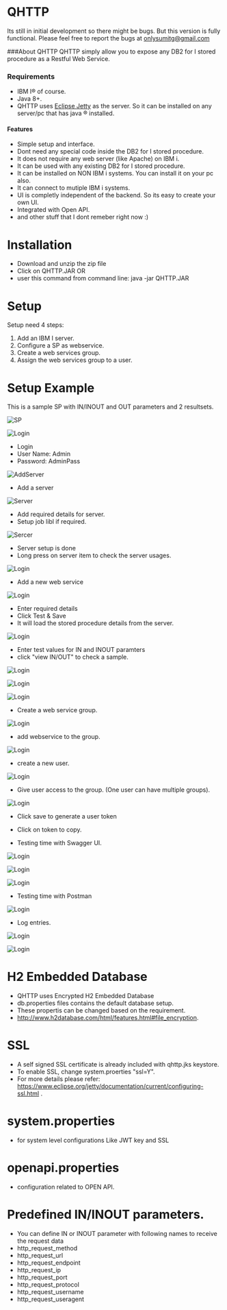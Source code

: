 # QHTTP

Its still in initial development so there might be bugs. But this version is fully functional. Please feel free to report the bugs at onlysumitg@gmail.com 

###About QHTTP
QHTTP simply allow you to expose any DB2 for I stored procedure as a  Restful Web Service. 

### Requirements
- IBM I&reg; of course. 
- Java 8+.
- QHTTP uses [Eclipse Jetty](https://www.eclipse.org/jetty/ "Eclipse Jetty") as the server. So it can be installed on any server/pc that has java &reg; installed.



#### Features
- Simple setup and interface.
- Dont need any special code inside the DB2 for I stored procedure.
- It does not require any web server (like Apache) on IBM i.
- It can be used with any existing DB2 for I stored procedure.
- It can be installed on NON IBM i systems. You can install it on your pc also.
- It can connect to mutiple IBM i systems.
- UI is completly independent of the backend. So its easy to create your own UI.
- Integrated with Open API.
- and other stuff that I dont remeber right now :)



 
# Installation
- Download and unzip the zip file
- Click on QHTTP.JAR 
OR
- user this command from command line: java -jar QHTTP.JAR



# Setup

Setup need 4 steps:
1. Add an IBM I server.
2. Configure a SP as webservice.
3. Create a web services group.
4. Assign the web services group to a user.


# Setup Example

This is a sample SP with IN/INOUT and OUT parameters and 2 resultsets.

![SP](https://github.com/onlysumitg/qhttp_setup/blob/master/images/SP.PNG "SP")


![Login](https://github.com/onlysumitg/qhttp_setup/blob/master/images/0001000.PNG "Login")

- Login
- User Name: Admin
- Password: AdminPass

![AddServer](https://github.com/onlysumitg/qhttp_setup/blob/master/images/0002000.PNG "Add_Server")
- Add a server

![Server](https://github.com/onlysumitg/qhttp_setup/blob/master/images/0003000.PNG "Server")

- Add required details for server. 
- Setup job libl if required.


![Sercer](https://github.com/onlysumitg/qhttp_setup/blob/master/images/0004000.PNG "Server")

- Server setup is done
- Long press on server item to check the server usages.


![Login](https://github.com/onlysumitg/qhttp_setup/blob/master/images/0005000.PNG "Login")

- Add a new web service

![Login](https://github.com/onlysumitg/qhttp_setup/blob/master/images/0006000.PNG "Login")

- Enter required details
- Click Test & Save
- It will load the stored procedure details from the server.

![Login](https://github.com/onlysumitg/qhttp_setup/blob/master/images/0007000.PNG "Login")

- Enter test values for IN and INOUT paramters
- click "view IN/OUT" to check a sample.

![Login](https://github.com/onlysumitg/qhttp_setup/blob/master/images/0007100.PNG "Login")

![Login](https://github.com/onlysumitg/qhttp_setup/blob/master/images/0008000.PNG "Login")



![Login](https://github.com/onlysumitg/qhttp_setup/blob/master/images/0009000.PNG "Login")

- Create a web service group.

![Login](https://github.com/onlysumitg/qhttp_setup/blob/master/images/0010000.PNG "Login")

- add webservice to the group.

 
![Login](https://github.com/onlysumitg/qhttp_setup/blob/master/images/0011000.PNG "Login")

- create a new user.
 
![Login](https://github.com/onlysumitg/qhttp_setup/blob/master/images/0012000.PNG "Login")

- Give user access to the group. (One user can have multiple groups).

![Login](https://github.com/onlysumitg/qhttp_setup/blob/master/images/0013000.PNG "Login")

- Click save to generate a user token
- Click on token to copy.

  
- Testing time with Swagger UI.

![Login](https://github.com/onlysumitg/qhttp_setup/blob/master/images/0014000.PNG "Login")

![Login](https://github.com/onlysumitg/qhttp_setup/blob/master/images/0015000.PNG "Login")

![Login](https://github.com/onlysumitg/qhttp_setup/blob/master/images/0016000.PNG "Login")

 
- Testing time with Postman  

![Login](https://github.com/onlysumitg/qhttp_setup/blob/master/images/0017000.PNG "Login")

- Log entries.

![Login](https://github.com/onlysumitg/qhttp_setup/blob/master/images/0018000.PNG "Login")

![Login](https://github.com/onlysumitg/qhttp_setup/blob/master/images/0019000.PNG "Login")





# H2 Embedded Database
- QHTTP uses Encrypted H2 Embedded Database 
- db.properties files contains the default database setup.
- These propertis can be changed based on the requirement. 
- http://www.h2database.com/html/features.html#file_encryption.

# SSL
- A self signed SSL certificate is already included with qhttp.jks keystore.
- To enable SSL, change system.proerties "ssl=Y".
- For more details please refer: https://www.eclipse.org/jetty/documentation/current/configuring-ssl.html .

# system.properties
- for system level configurations Like JWT key and SSL

# openapi.properties
- configuration related to OPEN API. 

# Predefined IN/INOUT parameters.
- You can define IN or INOUT parameter with following names to receive the request data
- http_request_method
- http_request_url
- http_request_endpoint
- http_request_ip
- http_request_port
- http_request_protocol
- http_request_username
- http_request_useragent

 
